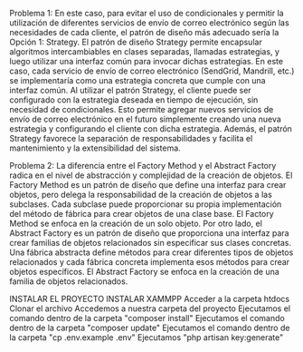 
Problema 1: 
En este caso, para evitar el uso de condicionales y permitir la utilización de diferentes servicios de envío de correo electrónico según las necesidades de cada cliente, el patrón de diseño más adecuado sería la Opción 1: Strategy.
El patrón de diseño Strategy permite encapsular algoritmos intercambiables en clases separadas, llamadas estrategias, y luego utilizar una interfaz común para invocar dichas estrategias. En este caso, cada servicio de envío de correo electrónico (SendGrid, Mandrill, etc.) se implementaría como una estrategia concreta que cumple con una interfaz común.
Al utilizar el patrón Strategy, el cliente puede ser configurado con la estrategia deseada en tiempo de ejecución, sin necesidad de condicionales. Esto permite agregar nuevos servicios de envío de correo electrónico en el futuro simplemente creando una nueva estrategia y configurando el cliente con dicha estrategia. Además, el patrón Strategy favorece la separación de responsabilidades y facilita el mantenimiento y la extensibilidad del sistema.

Problema 2: 
La diferencia entre el Factory Method y el Abstract Factory radica en el nivel de abstracción y complejidad de la creación de objetos.
El Factory Method es un patrón de diseño que define una interfaz para crear objetos, pero delega la responsabilidad de la creación de objetos a las subclases. Cada subclase puede proporcionar su propia implementación del método de fábrica para crear objetos de una clase base. El Factory Method se enfoca en la creación de un solo objeto.
Por otro lado, el Abstract Factory es un patrón de diseño que proporciona una interfaz para crear familias de objetos relacionados sin especificar sus clases concretas. Una fábrica abstracta define métodos para crear diferentes tipos de objetos relacionados y cada fábrica concreta implementa esos métodos para crear objetos específicos. El Abstract Factory se enfoca en la creación de una familia de objetos relacionados.



INSTALAR EL PROYECTO
INSTALAR XAMMPP
Acceder a la carpeta htdocs 
Clonar el archivo 
Accedemos a nuestra carpeta del proyecto
Ejecutamos el comando dentro de la carpeta "composer install"
Ejecutamos el comando dentro de la carpeta "composer update"
Ejecutamos el comando dentro de la carpeta "cp .env.example .env"
Ejecutamos "php artisan key:generate"




